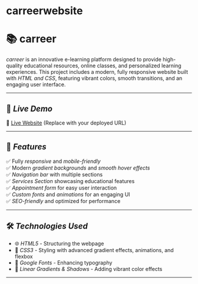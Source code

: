 # carreerwebsite
# 📚 carreer

*carreer* is an innovative e-learning platform designed to provide high-quality educational resources, online classes, and personalized learning experiences. This project includes a modern, fully responsive website built with *HTML and CSS*, featuring vibrant colors, smooth transitions, and an engaging user interface.

---

## 🚀 *Live Demo*
🔗 [Live Website](#) (Replace with your deployed URL)

---

## 🎨 *Features*
✅ Fully *responsive* and *mobile-friendly*  
✅ Modern *gradient backgrounds* and *smooth hover effects*  
✅ *Navigation bar* with multiple sections  
✅ *Services Section* showcasing educational features  
✅ *Appointment form* for easy user interaction  
✅ *Custom fonts* and *animations* for an engaging UI  
✅ *SEO-friendly* and optimized for performance  

---

## 🛠 *Technologies Used*
- 🌐 *HTML5* - Structuring the webpage  
- 🎨 *CSS3* - Styling with advanced gradient effects, animations, and flexbox  
- 📏 *Google Fonts* - Enhancing typography  
- 🎨 *Linear Gradients & Shadows* - Adding vibrant color effects  

---
